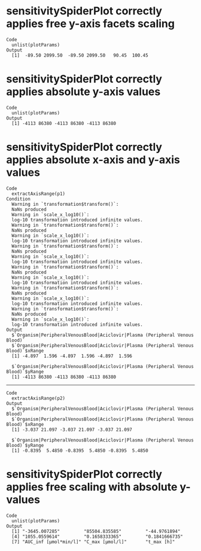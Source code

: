 # sensitivitySpiderPlot correctly applies free y-axis facets scaling

    Code
      unlist(plotParams)
    Output
      [1]  -89.50 2099.50  -89.50 2099.50   90.45  100.45

# sensitivitySpiderPlot correctly applies absolute y-axis values

    Code
      unlist(plotParams)
    Output
      [1] -4113 86380 -4113 86380 -4113 86380

# sensitivitySpiderPlot correctly applies absolute x-axis and y-axis values

    Code
      extractAxisRange(p1)
    Condition
      Warning in `transformation$transform()`:
      NaNs produced
      Warning in `scale_x_log10()`:
      log-10 transformation introduced infinite values.
      Warning in `transformation$transform()`:
      NaNs produced
      Warning in `scale_x_log10()`:
      log-10 transformation introduced infinite values.
      Warning in `transformation$transform()`:
      NaNs produced
      Warning in `scale_x_log10()`:
      log-10 transformation introduced infinite values.
      Warning in `transformation$transform()`:
      NaNs produced
      Warning in `scale_x_log10()`:
      log-10 transformation introduced infinite values.
      Warning in `transformation$transform()`:
      NaNs produced
      Warning in `scale_x_log10()`:
      log-10 transformation introduced infinite values.
      Warning in `transformation$transform()`:
      NaNs produced
      Warning in `scale_x_log10()`:
      log-10 transformation introduced infinite values.
    Output
      $`Organism|PeripheralVenousBlood|Aciclovir|Plasma (Peripheral Venous Blood)`
      $`Organism|PeripheralVenousBlood|Aciclovir|Plasma (Peripheral Venous Blood)`$xRange
      [1] -4.897  1.596 -4.897  1.596 -4.897  1.596
      
      $`Organism|PeripheralVenousBlood|Aciclovir|Plasma (Peripheral Venous Blood)`$yRange
      [1] -4113 86380 -4113 86380 -4113 86380
      
      

---

    Code
      extractAxisRange(p2)
    Output
      $`Organism|PeripheralVenousBlood|Aciclovir|Plasma (Peripheral Venous Blood)`
      $`Organism|PeripheralVenousBlood|Aciclovir|Plasma (Peripheral Venous Blood)`$xRange
      [1] -3.037 21.097 -3.037 21.097 -3.037 21.097
      
      $`Organism|PeripheralVenousBlood|Aciclovir|Plasma (Peripheral Venous Blood)`$yRange
      [1] -0.8395  5.4850 -0.8395  5.4850 -0.8395  5.4850
      
      

# sensitivitySpiderPlot correctly applies free scaling with absolute y-values

    Code
      unlist(plotParams)
    Output
      [1] "-3645.007285"         "85504.835585"         "-44.9761894"         
      [4] "1055.0559614"         "0.1658333365"         "0.1841666735"        
      [7] "AUC_inf [µmol*min/l]" "C_max [µmol/l]"       "t_max [h]"           

